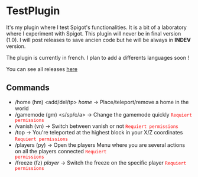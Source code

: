 # TestPlugin
It's my plugin where I test Spigot's functionalities. It is a bit of a laboratory where I experiment with Spigot. This plugin will never be in final version (1.0). I will post releases to save ancien code but he will be always in **INDEV** version.

The plugin is currently in french. I plan to add a differents languages soon !

You can see all releases [here](https://github.com/gab4000/TestPlugin/releases)

## Commands
* /home (hm) <add/del/tp> *home* &rarr; Place/teleport/remove a home in the world
* /gamemode (gm) <s/sp/c/a> &rarr; Change the gamemode quickly <code style="color: red;">Requiert permissions</code>
* /vanish (vn) &rarr; Switch between vanish or not <code style="color: red;">Requiert permissions</code>
* /top &rarr; You're teleported at the highest block in your X/Z coordinates <code style="color: red;">Requiert permissions</code>
* /players (py) &rarr; Open the players Menu where you are several actions on all the players
  connected <code style="color: red;">Requiert permissions</code>
* /freeze (fz) *player* &rarr; Switch the freeze on the specific player <code style="color: red;">Requiert permissions</code>
